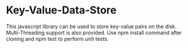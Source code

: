 # Key-Value-Data-Store
This javascript library can be used to store key-value pairs on the disk. Multi-Threading support is also provided.  Use npm install command after cloning and npm test to perform unit tests.
